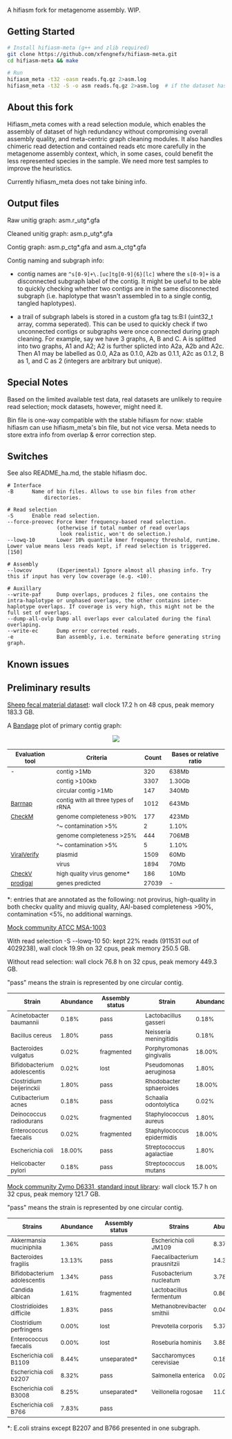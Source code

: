 A hifiasm fork for metagenome assembly. WIP.

## Getting Started
```sh
# Install hifiasm-meta (g++ and zlib required)
git clone https://github.com/xfengnefx/hifiasm-meta.git
cd hifiasm-meta && make

# Run
hifiasm_meta -t32 -oasm reads.fq.gz 2>asm.log
hifiasm_meta -t32 -S -o asm reads.fq.gz 2>asm.log  # if the dataset has high redundancy, or overlap & error correction takes way too long
```

## About this fork

Hifiasm\_meta comes with a read selection module, which enables the assembly of dataset of high redundancy without compromising overall assembly quality, and meta-centric graph cleaning modules. It also handles chimeric read detection and contained reads etc more carefully in the metagenome assembly context, which, in some cases, could benefit the less represented species in the sample. We need more test samples to improve the heuristics.

Currently hifiasm\_meta does not take bining info.

## Output files

Raw unitig graph: asm.r\_utg\*.gfa

Cleaned unitig graph: asm.p\_utg\*.gfa 

Contig graph: asm.p\_ctg\*.gfa and asm.a\_ctg\*.gfa

Contig naming and subgraph info: 

- contig names are `^s[0-9]+\.[uc]tg[0-9]{6}[lc]` where the `s[0-9]+` is a disconnected subgraph label of the contig. It might be useful to be able to quickly checking whether two contigs are in the same disconnected subgraph (i.e. haplotype that wasn't assembled in to a single contig, tangled haplotypes).

- a trail of subgraph labels is stored in a custom gfa tag ts:B:I (uint32\_t array, comma seperated). This can be used to quickly check if two unconnected contigs or subgraphs were once connected during graph cleaning. For example, say we have 3 graphs, A, B and C. A is splitted into two graphs, A1 and A2; A2 is further splicted into A2a, A2b and A2c. Then A1 may be labelled as 0.0, A2a as 0.1.0, A2b as 0.1.1, A2c as 0.1.2, B as 1, and C as 2 (integers are arbitrary but unique). 

## Special Notes

Based on the limited available test data, real datasets are unlikely to require read selection; mock datasets, however, might need it.

Bin file is one-way compatible with the stable hifiasm for now: stable hifiasm can use hifiasm\_meta's bin file, but not vice versa. Meta needs to store extra info from overlap & error correction step.

## Switches

See also README\_ha.md, the stable hifiasm doc.

```
# Interface
-B		Name of bin files. Allows to use bin files from other 
       		directories.

# Read selection
-S		Enable read selection.
--force-preovec Force kmer frequency-based read selection. 
                (otherwise if total number of read overlaps 
                 look realistic, won't do selection.)
--lowq-10       Lower 10% quantile kmer frequency threshold, runtime. Lower value means less reads kept, if read selection is triggered. [150]

# Assembly
--lowcov        (Experimental) Ignore almost all phasing info. Try this if input has very low coverage (e.g. <10).

# Auxillary
--write-paf     Dump overlaps, produces 2 files, one contains the intra-haplotype or unphased overlaps, the other contains inter-haplotype overlaps. If coverage is very high, this might not be the full set of overlaps.
--dump-all-ovlp Dump all overlaps ever calculated during the final overlaping. 
--write-ec      Dump error corrected reads.
-e              Ban assembly, i.e. terminate before generating string graph. 

```

## Known issues


## Preliminary results

[Sheep fecal material dataset](https://www.ncbi.nlm.nih.gov/sra/SRX7628648[accn]): wall clock 17.2 h on 48 cpus, peak memory 183.3 GB.

A [Bandage](https://github.com/rrwick/Bandage) plot of primary contig graph:

<p align="center">
  <img src="https://user-images.githubusercontent.com/61363437/103034523-1309f380-4533-11eb-9a4e-79ec0e1b32fd.png"/>
</p>

**<sub>Evaluation tool</sub>**|**<sub>Criteria</sub>**|**<sub>Count</sub>**|**<sub>Bases or relative ratio</sub>**
-----|-----|-----|-----
<sub>-</sub>|<sub>contig >1Mb</sub>|<sub>320</sub>|<sub>638Mb</sub>
<sub></sub>|<sub>contig >100kb</sub>|<sub>3307</sub>|<sub>1.30Gb</sub>
<sub></sub>|<sub>circular contig >1Mb</sub>|<sub>147</sub>|<sub>340Mb</sub>
<sub>[Barrnap][ubarrnap]</sub>|<sub>contig with all three types of rRNA</sub>|<sub>1012</sub>|<sub>643Mb</sub>
<sub>[CheckM][ucheckm]</sub>|<sub>genome completeness >90%</sub>|<sub>177</sub>|<sub>423Mb</sub>
<sub></sub>|<sub>^~ contamination  >5%</sub>|<sub>2</sub>|<sub>1.10%</sub>
<sub></sub>|<sub>genome completeness >25%</sub>|<sub>444</sub>|<sub>706MB</sub>
<sub></sub>|<sub>^~ contamination  >5%</sub>|<sub>5</sub>|<sub>1.10%</sub>
<sub>[ViralVerify][uviralverify]</sub>|<sub>plasmid</sub>|<sub>1509</sub>|<sub>60Mb</sub>
<sub></sub>|<sub>virus</sub>|<sub>1894</sub>|<sub>70Mb</sub>
<sub>[CheckV][ucheckv]</sub>|<sub>high quality virus genome\*</sub>|<sub>186</sub>|<sub>10Mb</sub>
<sub>[prodigal][uprodigal]</sub>|<sub>genes predicted</sub>|<sub>27039</sub>|<sub>-</sub>

\*: entries that are annotated as the following: not provirus, high-quality in both checkv quality and miuvig quality, AAI-based completeness >90%, contamination <5%, no additional warnings.

[ubarrnap]: https://github.com/tseemann/barrnap
[ucheckm]: https://github.com/Ecogenomics/CheckM
[ucheckv]: https://bitbucket.org/berkeleylab/checkv/src
[uviralverify]: https://github.com/ablab/viralVerify
[uprodigal]: https://github.com/hyattpd/Prodigal

[Mock community ATCC MSA-1003](https://www.ncbi.nlm.nih.gov/sra/SRX8173258[accn]) 

With read selection -S --lowq-10 50: kept 22% reads (911531 out of 4029238), wall clock 19.9h on 32 cpus, peak memory 250.5 GB.

Without read selection: wall clock 76.8 h on 32 cpus, peak memory 449.3 GB.

"pass" means the strain is represented by one circular contig.

**<sub>Strain</sub>**|**<sub>Abundance</sub>**|**<sub>Assembly status</sub>**| |**<sub>Strain</sub>**|**<sub>Abundance</sub>**|**<sub>Assembly status</sub>**
-----|-----|-----|-----|-----|-----|-----
<sub>Acinetobacter baumannii</sub>|<sub>0.18%</sub>|<sub>pass</sub>||<sub>Lactobacillus gasseri</sub>|<sub>0.18%</sub>|<sub>pass</sub>
<sub>Bacillus cereus</sub>|<sub>1.80%</sub>|<sub>pass</sub>||<sub>Neisseria meningitidis</sub>|<sub>0.18%</sub>|<sub>pass</sub>
<sub>Bacteroides vulgatus</sub>|<sub>0.02%</sub>|<sub>fragmented</sub>||<sub>Porphyromonas gingivalis</sub>|<sub>18.00%</sub>|<sub>almost</sub>
<sub>Bifidobacterium adolescentis</sub>|<sub>0.02%</sub>|<sub>lost</sub>||<sub>Pseudomonas aeruginosa</sub>|<sub>1.80%</sub>|<sub>pass</sub>
<sub>Clostridium beijerinckii</sub>|<sub>1.80%</sub>|<sub>pass</sub>||<sub>Rhodobacter sphaeroides</sub>|<sub>18.00%</sub>|<sub>pass</sub>
<sub>Cutibacterium acnes</sub>|<sub>0.18%</sub>|<sub>pass</sub>||<sub>Schaalia odontolytica</sub>|<sub>0.02%</sub>|<sub>lost</sub>
<sub>Deinococcus radiodurans</sub>|<sub>0.02%</sub>|<sub>fragmented</sub>||<sub>Staphylococcus aureus</sub>|<sub>1.80%</sub>|<sub>pass</sub>
<sub>Enterococcus faecalis</sub>|<sub>0.02%</sub>|<sub>fragmented</sub>||<sub>Staphylococcus epidermidis</sub>|<sub>18.00%</sub>|<sub>pass</sub>
<sub>Escherichia coli</sub>|<sub>18.00%</sub>|<sub>pass</sub>||<sub>Streptococcus agalactiae</sub>|<sub>1.80%</sub>|<sub>almost</sub>
<sub>Helicobacter pylori</sub>|<sub>0.18%</sub>|<sub>pass</sub>||<sub>Streptococcus mutans</sub>|<sub>18.00%</sub>|<sub>pass</sub>

[Mock community Zymo D6331, standard input library](https://www.ncbi.nlm.nih.gov/sra/SRX9569057[accn]): wall clock 15.7 h on 32 cpus, peak memory 121.7 GB.

"pass" means the strain is represented by one circular contig.

**<sub>Strains</sub>**|**<sub>Abundance</sub>**|**<sub>Assembly status</sub>**|**<sub></sub>**|**<sub>Strains</sub>**|**<sub>Abundance</sub>**|**<sub>Assembly status</sub>**
-----|-----|-----|-----|-----|-----|-----
<sub>Akkermansia muciniphila</sub>|<sub>1.36%</sub>|<sub>pass</sub>|<sub></sub>|<sub>Escherichia coli JM109</sub>|<sub>8.37%</sub>|<sub>unseparated\*</sub>
<sub>Bacteroides fragilis</sub>|<sub>13.13%</sub>|<sub>pass</sub>|<sub></sub>|<sub>Faecalibacterium prausnitzii</sub>|<sub>14.39%</sub>|<sub>pass</sub>
<sub>Bifidobacterium adolescentis</sub>|<sub>1.34%</sub>|<sub>pass</sub>|<sub></sub>|<sub>Fusobacterium nucleatum</sub>|<sub>3.78%</sub>|<sub>pass</sub>
<sub>Candida albican</sub>|<sub>1.61%</sub>|<sub>fragmented</sub>|<sub></sub>|<sub>Lactobacillus fermentum</sub>|<sub>0.86%</sub>|<sub>pass</sub>
<sub>Clostridioides difficile</sub>|<sub>1.83%</sub>|<sub>pass</sub>|<sub></sub>|<sub>Methanobrevibacter smithii</sub>|<sub>0.04%</sub>|<sub>3contigs</sub>
<sub>Clostridium perfringens</sub>|<sub>0.00%</sub>|<sub>lost</sub>|<sub></sub>|<sub>Prevotella corporis</sub>|<sub>5.37%</sub>|<sub>partial</sub>
<sub>Enterococcus faecalis</sub>|<sub>0.00%</sub>|<sub>lost</sub>|<sub></sub>|<sub>Roseburia hominis</sub>|<sub>3.88%</sub>|<sub>pass</sub>
<sub>Escherichia coli B1109</sub>|<sub>8.44%</sub>|<sub>unseparated\*</sub>|<sub></sub>|<sub>Saccharomyces cerevisiae</sub>|<sub>0.18%</sub>|<sub>fragmented</sub>
<sub>Escherichia coli b2207</sub>|<sub>8.32%</sub>|<sub>pass</sub>|<sub></sub>|<sub>Salmonella enterica</sub>|<sub>0.02%</sub>|<sub>unseparated\*</sub>
<sub>Escherichia coli B3008</sub>|<sub>8.25%</sub>|<sub>unseparated\*</sub>|<sub></sub>|<sub>Veillonella rogosae</sub>|<sub>11.02%</sub>|<sub>pass</sub>
<sub>Escherichia coli B766</sub>|<sub>7.83%</sub>|<sub>pass</sub>|<sub></sub>|<sub></sub>|<sub></sub>|<sub></sub>

\*: E.coli strains except B2207 and B766 presented in one subgraph.

